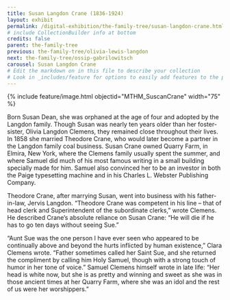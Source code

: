 ```yaml
---
title: Susan Langdon Crane (1836-1924)
layout: exhibit
permalink: /digital-exhibition/the-family-tree/susan-langdon-crane.html
# include CollectionBuilder info at bottom
credits: false
parent: the-family-tree
previous: the-family-tree/olivia-lewis-langdon
next: the-family-tree/ossip-gabrilowitsch
carousel: Susan Langdon Crane
# Edit the markdown on in this file to describe your collection
# Look in _includes/feature for options to easily add features to the page
---
```


{% include feature/image.html objectid="MTHM_SuscanCrane" width="75" %}

Born Susan Dean, she was orphaned at the age of four and adopted by the Langdon family. Though Susan was nearly ten years older than her foster-sister, Olivia Langdon Clemens, they remained close throughout their lives. In 1858 she married Theodore Crane, who would later become a partner in the Langdon family coal business. Susan Crane owned Quarry Farm, in Elmira, New York, where the Clemens family usually spent the summer, and where Samuel did much of his most famous writing in a small building specially made for him. Samuel also convinced her to be an investor in both the Paige typesetting machine and in his Charles L. Webster Publishing Company.

Theodore Crane, after marrying Susan, went into business with his father-in-law, Jervis Langdon. “Theodore Crane was competent in his line – that of head clerk and Superintendent of the subordinate clerks,” wrote Clemens. He described Crane’s absolute reliance on Susan Crane: “He will die if he has to go ten days without seeing Sue.”

 “Aunt Sue was the one person I have ever seen who appeared to be continually above and beyond the hurts inflicted by human existence,” Clara Clemens wrote. “Father sometimes called her Saint Sue, and she returned the compliment by calling him Holy Samuel, though with a strong touch of humor in her tone of voice.” Samuel Clemens himself wrote in late life: “Her head is white now, but she is as pretty and winning and sweet as she was in those ancient times at her Quarry Farm, where she was an idol and the rest of us were her worshippers.”

